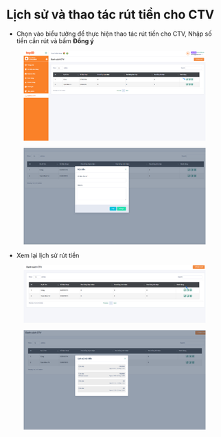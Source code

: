 # Lịch sử và thao tác rút tiền cho CTV



* Chọn vào biểu tưởng để thực hiện thao  tác rút tiền cho CTV, Nhập số tiền cần rút và bấm **Đồng ý**

<figure><img src="../../.gitbook/assets/image (60).png" alt=""><figcaption></figcaption></figure>

<figure><img src="../../.gitbook/assets/image (61).png" alt=""><figcaption></figcaption></figure>

* Xem lại lịch sử rút tiền

<figure><img src="../../.gitbook/assets/image (63).png" alt=""><figcaption></figcaption></figure>

<figure><img src="../../.gitbook/assets/image (64).png" alt=""><figcaption></figcaption></figure>
